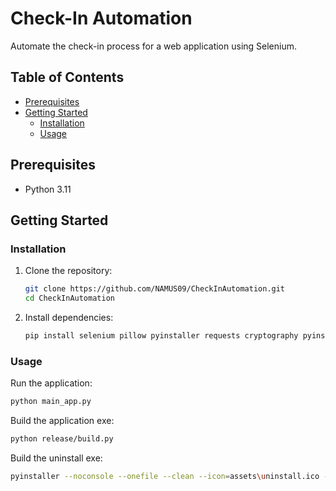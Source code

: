 # Check-In Automation

Automate the check-in process for a web application using Selenium.

## Table of Contents

- [Prerequisites](#prerequisites)
- [Getting Started](#getting-started)
  - [Installation](#installation)
  - [Usage](#usage)

## Prerequisites

- Python 3.11

## Getting Started

### Installation

1. Clone the repository:

   ```bash
   git clone https://github.com/NAMUS09/CheckInAutomation.git
   cd CheckInAutomation
   ```

2. Install dependencies:

   ```bash
   pip install selenium pillow pyinstaller requests cryptography pyinstaller-versionfile
   ```

### Usage

Run the application:

```bash
python main_app.py
```

Build the application exe:

```bash
python release/build.py
```

Build the uninstall exe:

```bash
pyinstaller --noconsole --onefile --clean --icon=assets\uninstall.ico --add-data assets;assets --name=UnInstaller uninstall\main.py
```
